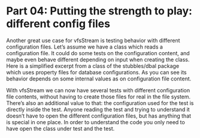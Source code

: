 Part 04: Putting the strength to play: different config files
=============================================================

Another great use case for vfsStream is testing behavior with different
configuration files. Let’s assume we have a class which reads a configuration
file. It could do some tests on the configuration content, and maybe even behave
different depending on input when creating the class. Here is a simplified excerpt
from a class of the stubbles/dbal package which uses property files for database
configurations. As you can see its behavior  depends on some internal values as
on configuration file content.

With vfsStream we can now have several tests with different configuration file
contents, without having to create those files for real in the file system.
There’s also an additional value to that: the configuration used for the test is
directly inside the test. Anyone reading the test and trying to understand it
doesn’t have to open the different configuration files, but has anything that is
special in one place. In order to understand the code you only need to have open
the class under test and the test.
